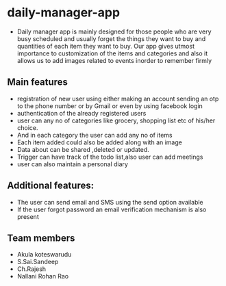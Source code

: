 # daily-manager-app
- Daily manager app is mainly designed for those people who are very busy
scheduled and usually forget the things they want to buy and quantities of each
item they want to buy. Our app gives utmost importance to customization of the
items and categories and also it allows us to add images related to events inorder
to remember firmly

## Main features

- registration of new user using either making an account sending an otp to the phone number or by Gmail or even by using facebook login
- authentication of the already registered users
- user can any no of categories like grocery, shopping list etc of his/her choice.
- And in each category the user can add any no of items
- Each item added could also be added along with an image
- Data about can be shared ,deleted or updated.
- Trigger can have track of the todo list,also user can add meetings
- user can also maintain a personal diary

## Additional features:
- The user can send email and SMS using the send option available
- If the user forgot password an email verification mechanism is also present

## Team members

- Akula koteswarudu
- S.Sai.Sandeep
- Ch.Rajesh
- Nallani Rohan Rao

